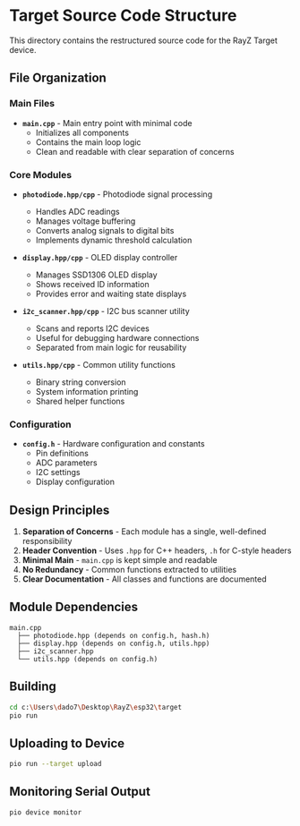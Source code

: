 # Target Source Code Structure

This directory contains the restructured source code for the RayZ Target device.

## File Organization

### Main Files

- **`main.cpp`** - Main entry point with minimal code
  - Initializes all components
  - Contains the main loop logic
  - Clean and readable with clear separation of concerns

### Core Modules

- **`photodiode.hpp/cpp`** - Photodiode signal processing
  - Handles ADC readings
  - Manages voltage buffering
  - Converts analog signals to digital bits
  - Implements dynamic threshold calculation

- **`display.hpp/cpp`** - OLED display controller
  - Manages SSD1306 OLED display
  - Shows received ID information
  - Provides error and waiting state displays

- **`i2c_scanner.hpp/cpp`** - I2C bus scanner utility
  - Scans and reports I2C devices
  - Useful for debugging hardware connections
  - Separated from main logic for reusability

- **`utils.hpp/cpp`** - Common utility functions
  - Binary string conversion
  - System information printing
  - Shared helper functions

### Configuration

- **`config.h`** - Hardware configuration and constants
  - Pin definitions
  - ADC parameters
  - I2C settings
  - Display configuration

## Design Principles

1. **Separation of Concerns** - Each module has a single, well-defined responsibility
2. **Header Convention** - Uses `.hpp` for C++ headers, `.h` for C-style headers
3. **Minimal Main** - `main.cpp` is kept simple and readable
4. **No Redundancy** - Common functions extracted to utilities
5. **Clear Documentation** - All classes and functions are documented

## Module Dependencies

```
main.cpp
  ├── photodiode.hpp (depends on config.h, hash.h)
  ├── display.hpp (depends on config.h, utils.hpp)
  ├── i2c_scanner.hpp
  └── utils.hpp (depends on config.h)
```

## Building

```bash
cd c:\Users\dado7\Desktop\RayZ\esp32\target
pio run
```

## Uploading to Device

```bash
pio run --target upload
```

## Monitoring Serial Output

```bash
pio device monitor
```
